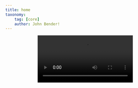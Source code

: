 ```yaml
---
title: home
taxonomy:
    tag: [core]
    author: John Bender!
---
```


<center>
<video autobuffer autoplay loop>
  <source id=mp4 src="Website_Logo.mp4" type="video/mp4" />
</video>
<br></br>
<br></br>
</center>
